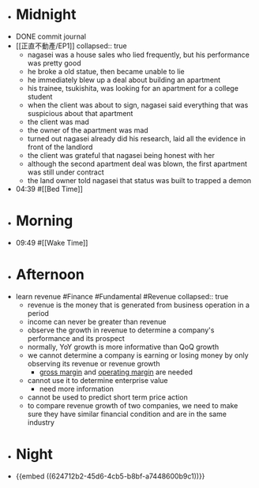 - # Midnight
- DONE commit journal
- [[正直不動產/EP1]]
  collapsed:: true
	- nagasei was a house sales who lied frequently, but his performance was pretty good
	- he broke a old statue, then became unable to lie
	- he immediately blew up a deal about building an apartment
	- his trainee, tsukishita, was looking for an apartment for a college student
	- when the client was about to sign, nagasei said everything that was suspicious about that apartment
	- the client was mad
	- the owner of the apartment was mad
	- turned out nagasei already did his research, laid all the evidence in front of the landlord
	- the client was grateful that nagasei being honest with her
	- although the second apartment deal was blown, the first apartment was still under contract
	- the land owner told nagasei that status was built to trapped a demon
- 04:39 #[[Bed Time]]
- # Morning
- 09:49 #[[Wake Time]]
- # Afternoon
- learn revenue #Finance #Fundamental #Revenue
  collapsed:: true
	- revenue is the money that is generated from business operation in a period
	- income can never be greater than revenue
	- observe the growth in revenue to determine a company's performance and its prospect
	- normally, YoY growth is more informative than QoQ growth
	- we cannot determine a company is earning or losing money by only observing its revenue or revenue growth
		- [gross margin](((624e5694-07bd-4183-979c-1959a9f5aa0c))) and [operating margin](((624eb32e-023c-44a0-bd3c-1afb6815d229))) are needed
	- cannot use it to determine enterprise value
		- need more information
	- cannot be used to predict short term price action
	- to compare revenue growth of two companies, we need to make sure they have similar financial condition and are in the same industry
- # Night
- {{embed ((624712b2-45d6-4cb5-b8bf-a7448600b9c1))}}
